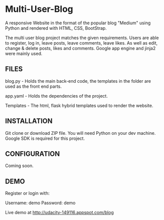 # Multi-User-Blog

A responsive Website in the format of the popular blog "Medium" using Python and rendered with HTML, CSS, BootStrap.

The multi user blog project matches the given requirements. Users are able to register, log in, leave posts, leave comments, leave likes.
As well as edit, change & delete posts, likes and comments. Google app engine and jinja2 were mainly used.

## FILES

blog.py - Holds the main back-end code, the templates in the folder are used as the front end parts.

app.yaml - Holds the dependencies of the project.

Templates - The html, flask hybrid templates used to render the website.

## INSTALLATION

Git clone or download ZIP file.
You will need Python on your dev machine.
Google SDK is required for this project.

## CONFIGURATION

Coming soon.

## DEMO

Register or login with:

Username: demo
Password: demo

Live demo at http://udacity-149116.appspot.com/blog

